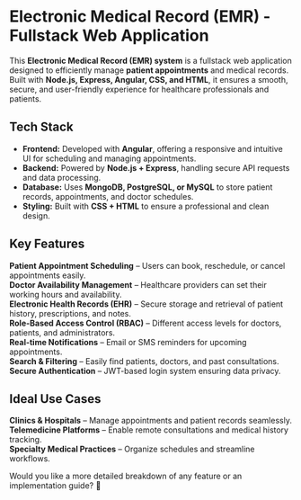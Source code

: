 # Electronic Medical Record (EMR) - Fullstack Web Application

This **Electronic Medical Record (EMR) system** is a fullstack web application designed to efficiently manage **patient appointments** and medical records. Built with **Node.js, Express, Angular, CSS, and HTML**, it ensures a smooth, secure, and user-friendly experience for healthcare professionals and patients.

## Tech Stack
- **Frontend:** Developed with **Angular**, offering a responsive and intuitive UI for scheduling and managing appointments.  
- **Backend:** Powered by **Node.js + Express**, handling secure API requests and data processing.  
- **Database:** Uses **MongoDB, PostgreSQL, or MySQL** to store patient records, appointments, and doctor schedules.  
- **Styling:** Built with **CSS + HTML** to ensure a professional and clean design.  

## Key Features
**Patient Appointment Scheduling** – Users can book, reschedule, or cancel appointments easily.  
**Doctor Availability Management** – Healthcare providers can set their working hours and availability.  
**Electronic Health Records (EHR)** – Secure storage and retrieval of patient history, prescriptions, and notes.  
**Role-Based Access Control (RBAC)** – Different access levels for doctors, patients, and administrators.  
**Real-time Notifications** – Email or SMS reminders for upcoming appointments.  
**Search & Filtering** – Easily find patients, doctors, and past consultations.  
**Secure Authentication** – JWT-based login system ensuring data privacy.  

## Ideal Use Cases
**Clinics & Hospitals** – Manage appointments and patient records seamlessly.  
**Telemedicine Platforms** – Enable remote consultations and medical history tracking.  
**Specialty Medical Practices** – Organize schedules and streamline workflows.  

Would you like a more detailed breakdown of any feature or an implementation guide? 🚀

